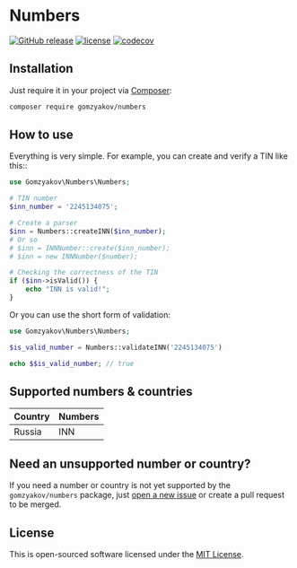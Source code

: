 # Numbers

[![GitHub release](https://img.shields.io/github/release/gomzyakov/numbers.svg)](https://github.com/gomzyakov/numbers/releases/latest)
[![license](https://img.shields.io/badge/License-MIT-green.svg)](https://github.com/gomzyakov/numbers/blob/development/LICENSE)
[![codecov](https://codecov.io/gh/gomzyakov/numbers/branch/main/graph/badge.svg?token=4CYTVMVUYV)](https://codecov.io/gh/gomzyakov/numbers)

## Installation

Just require it in your project via [Composer](https://getcomposer.org):

```bash
composer require gomzyakov/numbers
```

## How to use

Everything is very simple. For example, you can create and verify a TIN like this::

```php
use Gomzyakov\Numbers\Numbers;

# TIN number
$inn_number = '2245134075';

# Create a parser
$inn = Numbers::createINN($inn_number);
# Or so
# $inn = INNNumber::create($inn_number);
# $inn = new INNNumber($number);

# Checking the correctness of the TIN
if ($inn->isValid()) {
    echo "INN is valid!";
}
```

Or you can use the short form of validation:

```php
use Gomzyakov\Numbers\Numbers;

$is_valid_number = Numbers::validateINN('2245134075')

echo $$is_valid_number; // true
```

## Supported numbers & countries

| Country | Numbers |
|---------|---------|
| Russia  | INN     |

[//]: # (USA TIN Central Sales Tax &#40;CST&#41;? - IndiaFilings)

## Need an unsupported number or country?

If you need a number or country is not yet supported by the `gomzyakov/numbers` package, just [open a new issue](https://github.com/gomzyakov/numbers/issues) or create a pull request to be merged.

## License

This is open-sourced software licensed under the [MIT License](https://github.com/gomzyakov/numbers/blob/main/LICENSE).
